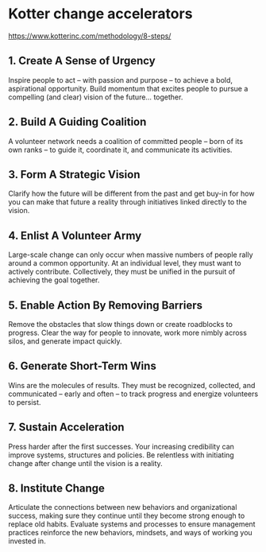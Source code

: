 # Kotter change accelerators

https://www.kotterinc.com/methodology/8-steps/

## 1. Create A Sense of Urgency

Inspire people to act – with passion and purpose – to achieve a bold, aspirational opportunity. Build momentum that excites people to pursue a compelling (and clear) vision of the future… together.

## 2. Build A Guiding Coalition

A volunteer network needs a coalition of committed people – born of its own ranks – to guide it, coordinate it, and communicate its activities.

## 3. Form A Strategic Vision

Clarify how the future will be different from the past and get buy-in for how you can make that future a reality through initiatives linked directly to the vision.

## 4. Enlist A Volunteer Army

Large-scale change can only occur when massive numbers of people rally around a common opportunity. At an individual level, they must want to actively contribute. Collectively, they must be unified in the pursuit of achieving the goal together.

## 5. Enable Action By Removing Barriers

Remove the obstacles that slow things down or create roadblocks to progress. Clear the way for people to innovate, work more nimbly across silos, and generate impact quickly.

## 6. Generate Short-Term Wins

Wins are the molecules of results. They must be recognized, collected, and communicated – early and often – to track progress and energize volunteers to persist.


## 7. Sustain Acceleration

Press harder after the first successes. Your increasing credibility can improve systems, structures and policies. Be relentless with initiating change after change until the vision is a reality.

## 8. Institute Change

Articulate the connections between new behaviors and organizational success, making sure they continue until they become strong enough to replace old habits. Evaluate systems and processes to ensure management practices reinforce the new behaviors, mindsets, and ways of working you invested in.
